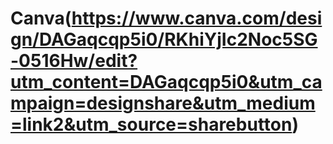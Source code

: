 # Canva(https://www.canva.com/design/DAGaqcqp5i0/RKhiYjIc2Noc5SG-0516Hw/edit?utm_content=DAGaqcqp5i0&utm_campaign=designshare&utm_medium=link2&utm_source=sharebutton)
